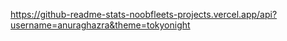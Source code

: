 https://github-readme-stats-noobfleets-projects.vercel.app/api?username=anuraghazra&theme=tokyonight
